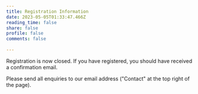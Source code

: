 ```yaml
---
title: Registration Information
date: 2023-05-05T01:33:47.466Z
reading_time: false
share: false
profile: false
comments: false
 
---
```

Registration is now closed. If you have registered, you should have received a confirmation email.

Please send all enquiries to our email address ("Contact" at the top right of the page).
